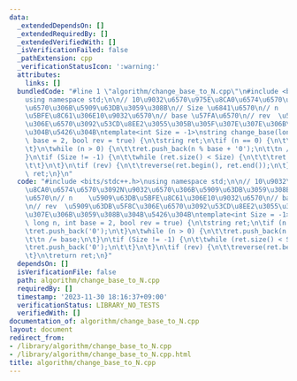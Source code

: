 ```yaml
---
data:
  _extendedDependsOn: []
  _extendedRequiredBy: []
  _extendedVerifiedWith: []
  _isVerificationFailed: false
  _pathExtension: cpp
  _verificationStatusIcon: ':warning:'
  attributes:
    links: []
  bundledCode: "#line 1 \"algorithm/change_base_to_N.cpp\"\n#include <bits/stdc++.h>\n\
    using namespace std;\n\n// 10\u9032\u6570\u975E\u8CA0\u6574\u6570\u3092N\u9032\
    \u6570\u306B\u5909\u63DB\u3059\u308B\n// Size \u6841\u6570\n// n    \u5909\u63DB\
    \u5BFE\u8C61\u306E10\u9032\u6570\n// base \u57FA\u6570\n// rev  \u5909\u63DB\u5F8C\
    \u306E\u6570\u3092\u53CD\u8EE2\u3055\u305B\u305F\u307E\u307E\u306B\u3059\u308B\
    \u304B\u5426\u304B\ntemplate<int Size = -1>\nstring change_base(long long n, int\
    \ base = 2, bool rev = true) {\n\tstring ret;\n\tif (n == 0) {\n\t\tret.push_back('0');\n\
    \t}\n\twhile (n > 0) {\n\t\tret.push_back(n % base + '0');\n\t\tn /= base;\n\t\
    }\n\tif (Size != -1) {\n\t\twhile (ret.size() < Size) {\n\t\t\tret.push_back('0');\n\
    \t\t}\n\t}\n\tif (rev) {\n\t\treverse(ret.begin(), ret.end());\n\t}\n\treturn\
    \ ret;\n}\n"
  code: "#include <bits/stdc++.h>\nusing namespace std;\n\n// 10\u9032\u6570\u975E\
    \u8CA0\u6574\u6570\u3092N\u9032\u6570\u306B\u5909\u63DB\u3059\u308B\n// Size \u6841\
    \u6570\n// n    \u5909\u63DB\u5BFE\u8C61\u306E10\u9032\u6570\n// base \u57FA\u6570\
    \n// rev  \u5909\u63DB\u5F8C\u306E\u6570\u3092\u53CD\u8EE2\u3055\u305B\u305F\u307E\
    \u307E\u306B\u3059\u308B\u304B\u5426\u304B\ntemplate<int Size = -1>\nstring change_base(long\
    \ long n, int base = 2, bool rev = true) {\n\tstring ret;\n\tif (n == 0) {\n\t\
    \tret.push_back('0');\n\t}\n\twhile (n > 0) {\n\t\tret.push_back(n % base + '0');\n\
    \t\tn /= base;\n\t}\n\tif (Size != -1) {\n\t\twhile (ret.size() < Size) {\n\t\t\
    \tret.push_back('0');\n\t\t}\n\t}\n\tif (rev) {\n\t\treverse(ret.begin(), ret.end());\n\
    \t}\n\treturn ret;\n}"
  dependsOn: []
  isVerificationFile: false
  path: algorithm/change_base_to_N.cpp
  requiredBy: []
  timestamp: '2023-11-30 18:16:37+09:00'
  verificationStatus: LIBRARY_NO_TESTS
  verifiedWith: []
documentation_of: algorithm/change_base_to_N.cpp
layout: document
redirect_from:
- /library/algorithm/change_base_to_N.cpp
- /library/algorithm/change_base_to_N.cpp.html
title: algorithm/change_base_to_N.cpp
---
```

